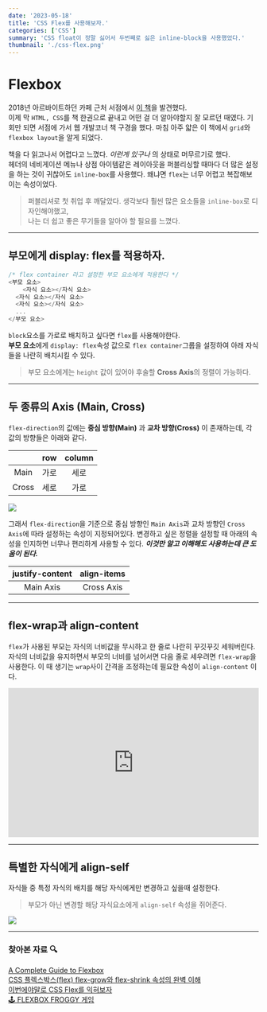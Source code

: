 ```yaml
---
date: '2023-05-18'
title: 'CSS Flex를 사용해보자.'
categories: ['CSS']
summary: 'CSS float이 정말 싫어서 두번째로 싫은 inline-block을 사용했었다.'
thumbnail: './css-flex.png'
---
```


# Flexbox

2018년 아르바이트하던 카페 근처 서점에서 [이 책](https://product.kyobobook.co.kr/detail/S000001874914)을 발견했다.  
이제 막 `HTML, CSS`를 책 한권으로 끝내고 어떤 걸 더 알아야할지 잘 모르던 때였다. 기회만 되면 서점에 가서 웹 개발코너 책 구경을 했다. 마침 아주 얇은 이 책에서 `grid`와 `flexbox layout`을 알게 되었다.

책을 다 읽고나서 어렵다고 느꼈다. _이런게 있구나_ 의 상태로 머무르기로 했다.  
헤더의 네비게이션 메뉴나 상점 아이템같은 레이아웃을 퍼블리싱할 때마다 더 많은 설정을 하는 것이 귀찮아도 `inline-box`를 사용했다. 왜냐면 `flex`는 너무 어렵고 복잡해보이는 속성이었다.

> 퍼블리셔로 첫 취업 후 깨달았다. 생각보다 훨씬 많은 요소들을 `inline-box`로 디자인해야했고,  
> 나는 더 쉽고 좋은 무기들을 알아야 할 필요를 느꼈다.

---

## 부모에게 display: flex를 적용하자.

```js
/* flex container 라고 설정한 부모 요소에게 적용한다 */
<부모 요소>
	<자식 요소></자식 요소>
  <자식 요소></자식 요소>
  <자식 요소></자식 요소>
  ...
</부모 요소>
```

`block`요소를 가로로 배치하고 싶다면 `flex`를 사용해야한다.  
**부모 요소**에게 `display: flex`속성 값으로 `flex container`그룹을 설정하여 아래 자식들을 나란히 배치시킬 수 있다.

> 부모 요소에게는 `height` 값이 있어야 후술할 **Cross Axis**의 정렬이 가능하다.

---

## 두 종류의 Axis (Main, Cross)

`flex-direction`의 값에는 **중심 방향(Main)** 과 **교차 방향(Cross)** 이 존재하는데, 각 값의 방향들은 아래와 같다.

|       | row  | column |
| :---: | :--: | :----: |
| Main  | 가로 |  세로  |
| Cross | 세로 |  가로  |

![](https://user.oc-static.com/upload/2018/06/14/15289918022085_1.png)

그래서 `flex-direction`을 기준으로 중심 방향인 `Main Axis`과 교차 방향인 `Cross Axis`에 따라 설정하는 속성이 지정되어있다. 변경하고 싶은 정렬을 설정할 때 아래의 속성을 인지하면 너무나 편리하게 사용할 수 있다.
_**이것만 알고 이해해도 사용하는데 큰 도움이 된다.**_

| justify-content | align-items |
| :-------------: | :---------: |
|    Main Axis    | Cross Axis  |

---

## flex-wrap과 align-content

`flex`가 사용된 부모는 자식의 너비값을 무시하고 한 줄로 나란히 꾸깃꾸깃 세워버린다. 자식의 너비값을 유지하면서 부모의 너비를 넘어서면 다음 줄로 세우려면 `flex-wrap`을 사용한다. 이 때 생기는 `wrap`사이 간격을 조정하는데 필요한 속성이 `align-content` 이다.

<iframe height="300" style="width: 100%;" scrolling="no" title="align-content" src="https://codepen.io/leesul/embed/OJBBMxY?default-tab=result" frameborder="no" loading="lazy" allowtransparency="true" allowfullscreen="true">
  See the Pen <a href="https://codepen.io/leesul/pen/OJBBMxY">
  align-content</a> by sul (<a href="https://codepen.io/leesul">@leesul</a>)
  on <a href="https://codepen.io">CodePen</a>.
</iframe>

---

## 특별한 자식에게 align-self

자식들 중 특정 자식의 배치를 해당 자식에게만 변경하고 싶을때 설정한다.

> 부모가 아닌 변경할 해당 자식요소에게 `align-self` 속성을 쥐어준다.

![](https://velog.velcdn.com/images/helloleesul/post/e59ce205-4ddf-4d1b-8260-58136a543898/image.png)

---

### 찾아본 자료 🔍

[A Complete Guide to Flexbox](https://css-tricks.com/snippets/css/a-guide-to-flexbox/)  
[CSS 플렉스박스(flex) flex-grow와 flex-shrink 속성의 완벽 이해](https://blogpack.tistory.com/863)  
[이번에야말로 CSS Flex를 익혀보자](https://studiomeal.com/archives/197)  
[🕹 FLEXBOX FROGGY 게임](https://flexboxfroggy.com/#ko)

